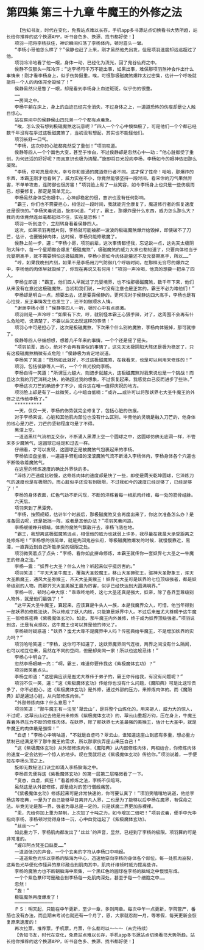 # 第四集 第三十九章 牛魔王的外修之法
        【告知书友，时代在变化，免费站点难以长存，手机app多书源站点切换看书大势所趋，站长给你推荐的这个换源APP，听书音色多、换源、找书都好使！】
       项羽一把将李杨扶住，神识瞬间扫荡了李杨体内，顿时眉头一皱。
       “李杨小哥他怎么样了？”侯静也赶了上来，刚才虽然他先出发，但是项羽速度却远远超过了他。
       项羽冷冷地看了他一眼，身体一动，已经化为流光，回了鬼谷仙府之中。
       侯静不仅额头一阵冷汗：“这李杨可千万不能出事，如果出事，难保那项羽煞神会作出什么事情来！刚才看李杨身上，似乎伤势挺重，唉，可恨那极磁魔煞爆炸太过密集，估计一个呼吸就能将一个人的肉体完全毁掉了！”
       侯静虽然只是瞥了一眼，却是看到李杨身上血迹斑斑，似乎伤的很重。
       ……
       一房间之中。
       李杨平躺在床上，身上的血迹已经完全消失，不过身体之上，一道道恐怖的伤痕却是让人触目惊心。
       站在房间中的侯静侯山四兄弟一个个都有点着急。
       “唉，怎么没有想到极磁魔煞这玩意呢？”四人一个个心中懊恼极了，可是他们一个个都已经数千年没有在乎过这极磁魔煞了，当初没有想起，其实也不能怪他们。
       项羽长舒一口气。
       “李杨，这次你的心脏都竟然受了重创！”项羽叹道。
       侯静等四人一个个面色大变，甚至于惨白，不过侯静却是忽然心中一动：“他心脏都受了重创，为何还活的好好呢？而且意识也极为清醒，”旋即将目光投向李杨，李杨如今的眼神依旧那么凝聚。
       “李杨，你可真是命大，幸亏你和普通的魔道修行者不同。这才保了性命！哈哈，那爆炸的东西，本霸王刚才也看到了，威力实在不小，你竟然能够坚持一段时间，看来你的刀气果然厉害，不单单攻击，连防御也很厉害！”项羽脸上有了一丝笑容，如今李杨身上也只是一些伤痕而已，想要修复，那定是简单无比。
       李杨虽然身体受伤眼中。，心神却稳定的很，意识也没有任何影响。
       “霸王，你们也不需要担心，相信过一段时间，我就能完全康复了，魔道修行者的恢复速度还是很快的。”李杨笑着说道，旋即问道，“对了，霸王，那爆炸是什么东西，威力怎么那么大？我的肉体竟然连丝毫都抵挡不住，实在是恐怖！”
       项羽一听到这个，立刻转身看着侯静四人。
       这次，如果项羽再慢片刻，李杨就可能被那一波波的极磁魔煞爆炸给毁掉，即使破不了刀芒，估计，也要毁掉肉体，达时候，李杨只能修散魔了。
       侯静上前一步，道：“李杨小哥，项羽前辈，这次事情都怪我，忘记说一点，这先天太极阴阳大阵中，每一个星期都会爆发‘极磁魔煞’，极磁魔煞的威力大家也都知道了，只要肉体相当于元婴期高手，就不需要惧怕这极磁魔煞，李杨小哥如今肉体能量还不及元婴期高手，所以……”
       “哼，如果我晚到片刻，如果不是李杨用刀气防御几个呼吸时间，在那样无穷尽的爆炸之中，李杨他的肉体早就毁掉了，你现在再说又有何用！”项羽一声冷喝，他真的想要一把杀了四人。
       李杨立即道：“霸王，他们四人早就过了元婴境界，也不怕那极磁魔煞，数千年下来，他们从来没有在意过这极磁魔煞，当初和我们说，一时没有注意也是正常的，霸王不必为难他们！”
       李杨却是明白一点，想要出去，还是要靠侯静的，更何况对于侯静这四大高手，李杨也是有心拉拢，反正事情发生也发生了，还不如做顺水人情。
       “谢谢李杨小哥！”侯静等四人一听，顿时心中有点感激。
       项羽则是一声冷哼：“如果有下次，哼，就别怪本霸王心狠手辣，对了，这周围不会再有什么危险吧，说清楚了，不要以后又出现这样的事情！”
       项羽心中可是担心了，这次是极磁魔煞，下次来个什么别的魔煞，李杨肉体毁掉，那可就惨了。
       侯静等四人仔细想想，想着几千年来的事情，一个个还是摇了摇头。
       “项羽前辈，放心，绝对不会再有类似的事情了，这先天太极阴阳大阵还是极为稳定了，只有这极磁魔煞稍微有点危险！”侯静极为肯定地说道。
       李杨笑了笑道：“既然如此就好，不过这极磁魔煞，在我看来，也是可以利用来修炼的！”
       项羽，包括侯静等人一听，一个个目光投向李杨。
       李杨自得一笑道：“所谓压力越大，则进步就越大，这极磁魔煞对我来说也是一个挑战！而且这次我的刀芒消耗之快，的确超过我的想象，不过恢复起来，我感觉自己反而进步了些许。”
       李杨这次刀芒的确进步了不少，或许这在唯一值得庆祝的地方。
       项羽脸上却是有了一丝微笑，心中暗自低喃：“或许……或许可以将那妖界七大圣牛魔王的外修之法传给李杨了。”
       **********
       一天，仅仅一天，李杨的伤势就完全修复了，包括心脏的伤痕。
       对于李杨来说，心脏和其他肌肉部位也没有什么区别，毕竟他的灵魂是融入刀芒的，他身体的核心是刀芒，刀芒的坚韧程度可是了不得。
       黑潭上空。
       一道道黑红气流相互交杂，不断涌入黑潭上空一个圆球之中，这圆球仿佛无底洞一样，不管来多少魔煞气，这圆球已经是和过去一样。
       仔细看，才可以发现，这圆球正是被魔煞气包裹起来的李杨。
       李杨依旧盘坐着，一道道手臂粗细的滚滚魔煞气流不断涌入李杨体内，李杨身体各个穴道也不断吸收着魔煞气。
       在这里的修炼速度的确比外界快的多。
       “淬炼刀芒速度比较慢，这修炼肉体的速度却是快了一些，即使是周天乾坤圆球，它淬炼刀气的速度也是有极限的，而心脏似乎还没有到极限，不过我如今的速度已经足够了，已经足够了！”
       李杨的身体表面，红色气劲不断闪现，不断的淬炼着每一根肌肉纤维，每一处的筋骨经脉。
       六天后。
       项羽来到了黑潭旁。
       “李杨，按照规矩，估计半个时辰后，那极磁魔煞又会再度出来了，你这次准备怎么办？是准备回去呢，还是抵挡一阵，或者是其他办法？”项羽笑着问道。
       李杨缓缓睁开眼睛，体表的魔煞气飘散开去，李杨飞落在地。
       “霸王，我想离这极磁魔煞远点，相信他的威力也就弱上许多，我尽量在我最大承受距离之处修炼吧！”李杨想的很简单，就是先回鬼谷仙府，等极磁魔煞爆发的时候，就慢慢靠近，黑潭，一直靠近到自己所能承受的极限之处。
       项羽微笑着点了点头：“李杨，看你如此拼命修炼，本霸王就传你一套妖界七大圣之一牛魔王的修身之法。”
       李杨一震：“妖界七大圣？什么人物？听起来似乎挺厉害的。”
       项羽笑道：“平天大圣牛魔王，覆海大圣蛟魔王，移山大圣狮驼王，驱神大圣野象王，浑天大圣鹏魔王，通风大圣弥猴王，齐天大圣美猴王！妖界七大圣可是妖界的七位顶级强者，都是妖帝级别的人物。而那齐天大圣美猴王最为厉害，似乎已经快达到大圆满境界。”
       李杨一听，顿时心中大惊：“乖乖咚地咚，这七大圣还真是强大，妖帝，除了各界至尊级别人物外，就是他们最强了！”
       “这平天大圣牛魔王，算起来，应该算是牛头人一族，本是我魔界众人，可惜，他当年得到一部妖界的修炼法诀，所以修成了妖人内核，只能算是妖界中人。不过后来蚩尤大尊赐予这牛魔王一部修炼密典《紫极魔体玄功》。如此，那牛魔王内外兼修，终于成为妖界顶级强者。”项羽说到这，还是有点感叹，这牛魔王也可以算是他的师兄了。
       李杨顿时疑惑道：“妖界？蚩尤大尊不是魔界中人吗？传密典给牛魔王，不是增加妖界的实力吗？”
       项羽哈哈笑道：“李杨，这你可不知道了，这妖界魔界同气连枝，两界之间没有什么隔阂，也可以相互往来，虽然在不同的空间，但是却亲同一家！所以也这般忌讳！”
       李杨心中明白了。
       忽然李杨眼睛一亮：“啊，霸王，难道你要传我这《紫极魔体玄功》？”
       项羽微笑着点头。
       李杨立即道：“这密典应该是蚩尤大尊传于弟子的，霸王你传给我，有没有问题呢？”
       项羽不仅一笑，道：“这《紫极魔体玄功》传给你也没有什么问题，《魔阳典》可是比这珍贵多了，你不必担心，这《紫极魔体玄功》是外修，通过外部的压力，来修炼肉体的。而《魔阳典》却是通过心脏，从内部修炼肉体。”
       “外部修炼肉体？什么意思？”
       项羽笑道：“那牛魔王有一法宝‘翠云山’，是将整个山炼化的，用来砸人，威力大的惊人，不过呢，这翠云山过去他是用来修炼《紫极魔体玄功》的，翠云山重超万钧，压在身上，牛魔王靠着外界压力不断的修炼肉体。在妖界，除了那妖界七大圣最强的美猴王，估计七大圣中，就是牛魔王的肉体最是强悍！”
       “自虐！”李杨心中嘀咕道，“不就是自虐吗？翠云山，谁知道这座山到底有多重，想必重力禁制已经满足不了那牛魔王的需求，所以那家伙弄座山来压自己！”
       “这《紫极魔体玄功》从外部修炼肉体，《魔阳典》从内部修炼肉体，两相结合，你修炼肉体的速度一定会达到一个惊人的地步。现在我就将这《紫极魔体玄功》传给你。”项羽说着，一手便按在李杨头顶之上。
       旋即无数秘法口诀立即涌入李杨脑海之中。
       李杨首先便将这《紫极魔体玄功》的第一层第二层略微看了一下。
       “变态，自虐，疯狂！”看着修炼之法，李杨不仅暗骂。
       虽然这是从外部修炼，却是绝对的苦行僧般痛苦。
       “《紫极魔体玄功》修炼起来可是非常快速的，你可要认真了！”项羽笑嘻嘻地说道，他给李杨这等密典，一是为了自己能够早日离开凡人界，二也是为了能够以后李杨在魔界，有保命之法。毕竟无论是那一界，强者为尊总是一定的，只是妖魔二界更加赤裸裸。
       “恩，先给你加上重力禁制，上次加了十吨之力，如今增加二倍吧！”项羽说着，便手中光华指向李杨，李杨顿时觉得身体一沉，心中自觉运起了《紫极魔体玄功》。
       “丝丝～～”
       如此重力下，李杨肌肉都发出了‘丝丝’的声音，显然，已经到了李杨的极限。项羽算的可是非常准的。
       “媉卬阿杰梵圣口鍅畟……”
       一道道低沉的声音，一个个玄奥的字符从李杨口中响起。
       一道道紫色光华以李杨的脑海为中心，迅速地穿向李杨的身体各个部位。每一处肌肉崩裂，这紫色光华便化作怪异的篆印融合到肌肉其中，肌肉纤维顿时威力提高些许。
       李杨的魔煞力也不断朝脑海中聚集，一个黑红色的圆球在李杨的脑域之中慢慢形成。
       一个个紫色篆印可是融合到李杨每一处肌肉深处，甚至于每一个细胞之中……
       忽然！
       “轰！”
       极磁魔煞再度爆发了！
       ——————————————
       ＰＳ：明天起，只能在中午更新，至少一章，多则两章。每次中午一点更新，学院管严，番茄也没有办法，而且期末考试也就还有一个月了，恩，大家就忍耐一月，等寒假，每天更新会恢复原来速度的！
       再次拉票，推荐票，手机票，月票，什么都可以～～～（未完待续）
       【告知书友，时代在变化，免费站点难以长存，手机app多书源站点切换看书大势所趋，站长给你推荐的这个换源APP，听书音色多、换源、找书都好使！】